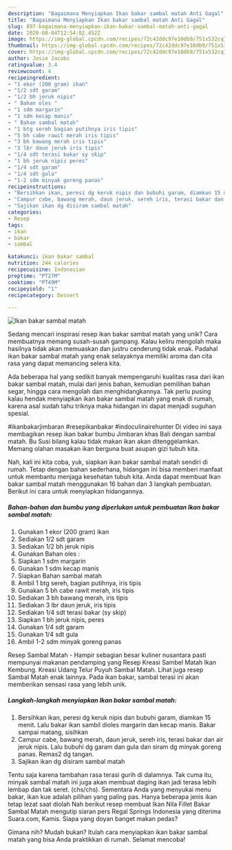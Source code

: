 ```yaml
---
description: "Bagaimana Menyiapkan Ikan bakar sambal matah Anti Gagal"
title: "Bagaimana Menyiapkan Ikan bakar sambal matah Anti Gagal"
slug: 897-bagaimana-menyiapkan-ikan-bakar-sambal-matah-anti-gagal
date: 2020-08-04T12:54:02.452Z
image: https://img-global.cpcdn.com/recipes/72c42ddc97e10db9/751x532cq70/ikan-bakar-sambal-matah-foto-resep-utama.jpg
thumbnail: https://img-global.cpcdn.com/recipes/72c42ddc97e10db9/751x532cq70/ikan-bakar-sambal-matah-foto-resep-utama.jpg
cover: https://img-global.cpcdn.com/recipes/72c42ddc97e10db9/751x532cq70/ikan-bakar-sambal-matah-foto-resep-utama.jpg
author: Josie Jacobs
ratingvalue: 3.4
reviewcount: 4
recipeingredient:
- "1 ekor (200 gram) ikan"
- "1/2 sdt garam"
- "1/2 bh jeruk nipis"
- " Bahan oles "
- "1 sdm margarin"
- "1 sdm kecap manis"
- " Bahan sambal matah"
- "1 btg sereh bagian putihnya iris tipis"
- "5 bh cabe rawit merah iris tipis"
- "3 bh bawang merah iris tipis"
- "3 lbr daun jeruk iris tipis"
- "1/4 sdt terasi bakar sy skip"
- "1 bh jeruk nipis peres"
- "1/4 sdt garam"
- "1/4 sdt gula"
- "1-2 sdm minyak goreng panas"
recipeinstructions:
- "Bersihkan ikan, peresi dg keruk nipis dan bubuhi garam, diamkan 15 menit. Lalu bakar ikan sambil dioles margarin dan kecap manis. Bakar sampai matang, sisihkan"
- "Campur cabe, bawang merah, daun jeruk, sereh iris, terasi bakar dan air jeruk nipis. Lalu bubuhi dg garam dan gula dan siram dg minyak goreng panas. Remas2 dg tangan."
- "Sajikan ikan dg disiram sambal matah"
categories:
- Resep
tags:
- ikan
- bakar
- sambal

katakunci: ikan bakar sambal 
nutrition: 244 calories
recipecuisine: Indonesian
preptime: "PT27M"
cooktime: "PT49M"
recipeyield: "1"
recipecategory: Dessert

---
```



![Ikan bakar sambal matah](https://img-global.cpcdn.com/recipes/72c42ddc97e10db9/751x532cq70/ikan-bakar-sambal-matah-foto-resep-utama.jpg)

Sedang mencari inspirasi resep ikan bakar sambal matah yang unik? Cara membuatnya memang susah-susah gampang. Kalau keliru mengolah maka hasilnya tidak akan memuaskan dan justru cenderung tidak enak. Padahal ikan bakar sambal matah yang enak selayaknya memiliki aroma dan cita rasa yang dapat memancing selera kita.

Ada beberapa hal yang sedikit banyak mempengaruhi kualitas rasa dari ikan bakar sambal matah, mulai dari jenis bahan, kemudian pemilihan bahan segar, hingga cara mengolah dan menghidangkannya. Tak perlu pusing kalau hendak menyiapkan ikan bakar sambal matah yang enak di rumah, karena asal sudah tahu triknya maka hidangan ini dapat menjadi suguhan spesial.

#ikanbakarjimbaran #resepikanbakar #indoculinairehunter Di video ini saya membagikan resep ikan bakar bumbu Jimbaran khas Bali dengan sambal matah. Bu Susi bilang kalau tidak makan ikan akan ditenggelamkan. Memang olahan masakan ikan berguna buat asupan gizi tubuh kita.


Nah, kali ini kita coba, yuk, siapkan ikan bakar sambal matah sendiri di rumah. Tetap dengan bahan sederhana, hidangan ini bisa memberi manfaat untuk membantu menjaga kesehatan tubuh kita. Anda dapat membuat Ikan bakar sambal matah menggunakan 16 bahan dan 3 langkah pembuatan. Berikut ini cara untuk menyiapkan hidangannya.

<!--inarticleads1-->

##### Bahan-bahan dan bumbu yang diperlukan untuk pembuatan Ikan bakar sambal matah:

1. Gunakan 1 ekor (200 gram) ikan
1. Sediakan 1/2 sdt garam
1. Sediakan 1/2 bh jeruk nipis
1. Gunakan  Bahan oles :
1. Siapkan 1 sdm margarin
1. Gunakan 1 sdm kecap manis
1. Siapkan  Bahan sambal matah
1. Ambil 1 btg sereh, bagian putihnya, iris tipis
1. Gunakan 5 bh cabe rawit merah, iris tipis
1. Sediakan 3 bh bawang merah, iris tipis
1. Sediakan 3 lbr daun jeruk, iris tipis
1. Sediakan 1/4 sdt terasi bakar (sy skip)
1. Siapkan 1 bh jeruk nipis, peres
1. Gunakan 1/4 sdt garam
1. Gunakan 1/4 sdt gula
1. Ambil 1-2 sdm minyak goreng panas


Resep Sambal Matah - Hampir sebagian besar kuliner nusantara pasti mempunyai makanan pendamping yang Resep Kreasi Sambel Matah Ikan Kembung. Kreasi Udang Telur Puyuh Sambal Matah. Lihat juga resep Sambal Matah enak lainnya. Pada ikan bakar, sambal terasi ini akan memberikan sensasi rasa yang lebih unik. 

<!--inarticleads2-->

##### Langkah-langkah menyiapkan Ikan bakar sambal matah:

1. Bersihkan ikan, peresi dg keruk nipis dan bubuhi garam, diamkan 15 menit. Lalu bakar ikan sambil dioles margarin dan kecap manis. Bakar sampai matang, sisihkan
1. Campur cabe, bawang merah, daun jeruk, sereh iris, terasi bakar dan air jeruk nipis. Lalu bubuhi dg garam dan gula dan siram dg minyak goreng panas. Remas2 dg tangan.
1. Sajikan ikan dg disiram sambal matah


Tentu saja karena tambahan rasa terasi gurih di dalamnya. Tak cuma itu, minyak sambal matah ini juga akan membuat daging ikan jadi terasa lebih lembap dan tak seret. (chs/chs). Sementara Anda yang menyukai menu bakar, ikan kue adalah pilihan yang paling pas. Hanya beberapa jenis ikan tetap lezat saat diolah Nah berikut resep membuat Ikan Nila Fillet Bakar Sambal Matah mengutip siaran pers Regal Springs Indonesia yang diterima Suara.com, Kamis. Siapa yang doyan banget makan pedas? 

Gimana nih? Mudah bukan? Itulah cara menyiapkan ikan bakar sambal matah yang bisa Anda praktikkan di rumah. Selamat mencoba!
